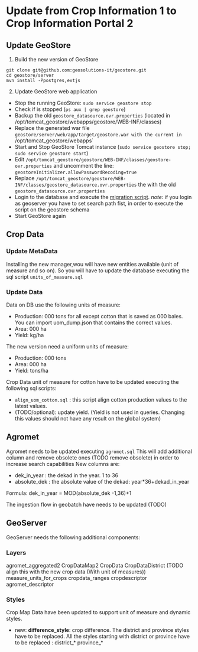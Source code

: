 # Update from Crop Information 1 to Crop Information Portal 2


## Update GeoStore


1. Build the new version of GeoStore
```
git clone git@github.com:geosolutions-it/geostore.git
cd geostore/server
mvn install -Ppostgres,extjs
```

2. Update GeoStore web application

* Stop the running GeoStore: `sudo service geostore stop`
* Check if is stopped (`ps aux | grep geostore`)
* Backup the old `geostore_datasource.ovr.properties` (located in /opt/tomcat_geostore/webapps/geostore/WEB-INF/classes)
* Replace the generated war file `geostore/server/web/app/target/geostore.war with the current in `/opt/tomcat_geostore/webapps`
* Start and Stop GeoStore Tomcat instance (`sudo service geostore stop; sudo service geostore start`)
* Edit  `/opt/tomcat_geostore/geostore/WEB-INF/classes/geostore-ovr.properties` and uncomment the line: `geostoreInitializer.allowPasswordRecoding=true`
* Replace `/opt/tomcat_geostore/geostore/WEB-INF/classes/geostore_datasource.ovr.properties` the with the old `geostore_datasource.ovr.properties`
* Login to the database and execute the [migration script](https://github.com/geosolutions-it/geostore/blob/master/doc/sql/migration/postgresql/postgresql-migration-from-v1.1.1-to-1.2.sql).
  *note*: if you login as geoserver you have to set search path fist, in order
  to execute the script on the geostore schema
* Start GeoStore again


## Crop Data


### Update MetaData

Installing the new manager,wou will have new entities available 
(unit of measure and so on).
So you will have to update the database executing the sql script `units_of_measure.sql`

### Update Data

Data on DB use the following units of measure: 
* Production: 000 tons for all except cotton that is saved as 000 bales. You can import uom_dump.json that contains the correct values.
* Area: 000 ha
* Yield: kg/ha 

The new version need a uniform units of measure:
* Production: 000 tons 
* Area: 000 ha 
* Yield: tons/ha 

Crop Data unit of measure for cotton have to be updated executing the following sql scripts: 
* ``align_uom_cotton.sql`` : this script align cotton production values to the latest values.
* (TODO/optional): update yield. (Yield is not used in queries. Changing this values should not have any result on the global system)

## Agromet

Agromet needs to be updated executing `agromet.sql`
This will add additional column and remove obsolete ones (TODO remove obsolete) in order to increase search capabilities 
New columns are:
* dek_in_year : the dekad in the year. 1 to 36
* absolute_dek : the absolute value of the dekad: year*36+dekad_in_year

Formula: dek_in_year = MOD(absolute_dek -1,36)+1

The ingestion flow in geobatch have needs to be updated (TODO)

## GeoServer
GeoServer needs the following additional components:
### Layers
agromet_aggregated2
CropDataMap2
CropData
CropDataDistrict (TODO align this with the new crop data (With unit of measures))
measure_units_for_crops
cropdata_ranges
cropdescriptor
agromet_descriptor

### Styles
Crop Map Data have been updated to support unit of measure and dynamic styles.
* new: **difference_style**: crop difference. 
The district and province styles have to be replaced. All the styles starting with district or province have to be replaced : 
district_*
province_*



